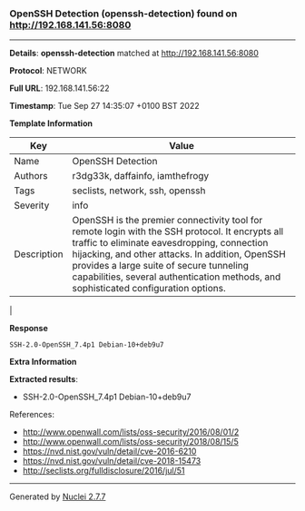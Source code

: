 ### OpenSSH Detection (openssh-detection) found on http://192.168.141.56:8080
---
**Details**: **openssh-detection**  matched at http://192.168.141.56:8080

**Protocol**: NETWORK

**Full URL**: 192.168.141.56:22

**Timestamp**: Tue Sep 27 14:35:07 +0100 BST 2022

**Template Information**

| Key | Value |
|---|---|
| Name | OpenSSH Detection |
| Authors | r3dg33k, daffainfo, iamthefrogy |
| Tags | seclists, network, ssh, openssh |
| Severity | info |
| Description | OpenSSH is the premier connectivity tool for remote login with the SSH protocol. It encrypts all traffic to eliminate eavesdropping, connection hijacking, and other attacks. In addition, OpenSSH provides a large suite of secure tunneling capabilities, several authentication methods, and sophisticated configuration options.
 |

**Response**
```http
SSH-2.0-OpenSSH_7.4p1 Debian-10+deb9u7

```

**Extra Information**

**Extracted results**:

- SSH-2.0-OpenSSH_7.4p1 Debian-10+deb9u7



References: 
- http://www.openwall.com/lists/oss-security/2016/08/01/2
- http://www.openwall.com/lists/oss-security/2018/08/15/5
- https://nvd.nist.gov/vuln/detail/cve-2016-6210
- https://nvd.nist.gov/vuln/detail/cve-2018-15473
- http://seclists.org/fulldisclosure/2016/jul/51

---
Generated by [Nuclei 2.7.7](https://github.com/projectdiscovery/nuclei)